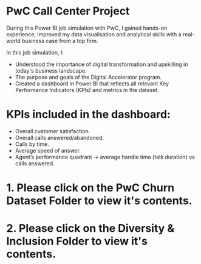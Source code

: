 # PwC Call Center Project
During this Power BI job simulation with PwC, I gained hands-on experience, improved my data visualisation and analytical skills with a real-world business case from a top firm.

In this job simulation, I:
- Understood the importance of digital transformation and upskilling in today's business landscape.
- The purpose and goals of the Digital Accelerator program.
- Created a dashboard in Power BI that reflects all relevant Key Performance Indicators (KPIs) and metrics in the dataset.

# KPIs included in the dashboard:
  - Overall customer satisfaction.
  - Overall calls answered/abandoned.
  - Calls by time.
  - Average speed of answer.
  - Agent’s performance quadrant -> average handle time (talk duration) vs calls answered.

# 1. Please click on the PwC Churn Dataset Folder to view it's contents.
# 2. Please click on the Diversity & Inclusion Folder to view it's contents.
